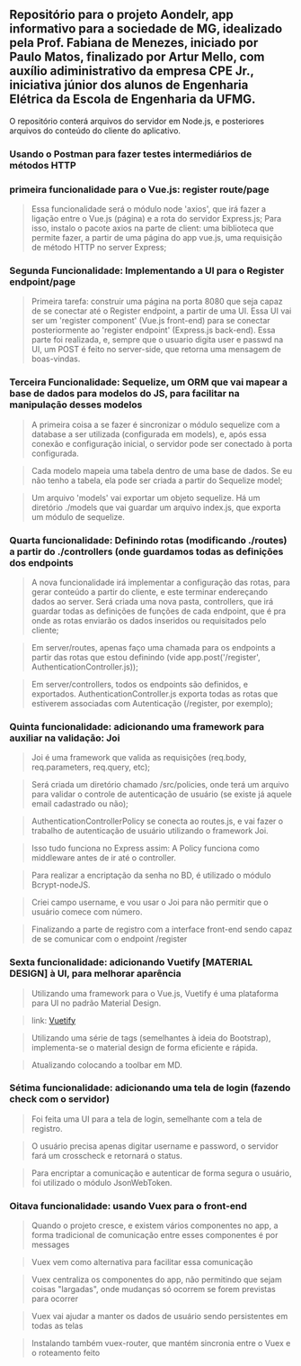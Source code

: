 ## Repositório para  o projeto AondeIr, app informativo para a sociedade de MG, idealizado pela Prof. Fabiana de Menezes, iniciado por Paulo Matos, finalizado por Artur Mello, com auxílio adiministrativo da empresa CPE Jr., iniciativa júnior dos alunos de Engenharia Elétrica da Escola de Engenharia da UFMG. ##

O repositório conterá arquivos do servidor em Node.js, e posteriores arquivos do conteúdo do cliente do aplicativo.

### Usando o Postman para fazer testes intermediários de métodos HTTP ###

### primeira funcionalidade para o Vue.js: register route/page ###

> Essa funcionalidade será o módulo node 'axios', que irá fazer a ligação entre o Vue.js (página) e a rota do servidor Express.js; Para isso, instalo o pacote axios na parte de client: uma biblioteca que permite fazer, a partir de uma página do app vue.js, uma requisição de método HTTP no server Express;


### Segunda Funcionalidade: Implementando a UI para o Register endpoint/page ###

> Primeira tarefa: construir uma página na porta 8080 que seja capaz de se conectar até o Register endpoint, a partir de uma UI. Essa UI vai ser um 'register component' (Vue.js front-end) para se conectar posteriormente ao 'register endpoint' (Express.js back-end). Essa parte foi realizada, e, sempre que o usuario digita user e passwd na UI, um POST é feito no server-side, que retorna uma mensagem de boas-vindas.

### Terceira Funcionalidade: Sequelize, um ORM que vai mapear a base de dados para modelos do JS, para facilitar na manipulação desses modelos ###

> A primeira coisa a se fazer é sincronizar o módulo sequelize com a database a ser utilizada (configurada em models), e, após essa conexão e configuração inicial,
o servidor pode ser conectado à porta configurada.

> Cada modelo mapeia uma tabela dentro de uma base de dados. Se eu não tenho a tabela, ela pode ser criada a partir do Sequelize model;

> Um arquivo 'models' vai exportar um objeto sequelize. Há um diretório ./models que vai guardar um arquivo index.js, que exporta um módulo de sequelize.

### Quarta funcionalidade: Definindo rotas (modificando ./routes) a partir do ./controllers (onde guardamos todas as definições dos endpoints ###

> A nova funcionalidade irá implementar a configuração das rotas, para gerar conteúdo a partir do cliente, e este terminar endereçando dados ao server. Será criada uma nova pasta, controllers, que irá guardar todas as definições de funções de cada endpoint, que é pra onde as rotas enviarão os dados inseridos ou requisitados pelo cliente;

> Em server/routes, apenas faço uma chamada para os endpoints a partir das rotas que estou definindo (vide app.post('/register', AuthenticationController.js));

> Em server/controllers, todos os endpoints são definidos, e exportados. AuthenticationController.js exporta todas as rotas  que estiverem associadas com Autenticação (/register, por exemplo);

### Quinta funcionalidade: adicionando uma framework para auxiliar na validação: Joi ###

> Joi é uma framework que valida as requisições (req.body, req.parameters, req.query, etc);

> Será criada um diretório chamado /src/policies, onde terá um arquivo para validar o controle de autenticação de usuário (se existe já aquele email cadastrado ou não);

> AuthenticationControllerPolicy se conecta ao routes.js, e vai fazer o trabalho de autenticação de usuário utilizando o framework Joi.

> Isso tudo funciona no Express assim: A Policy funciona como middleware antes de ir até o controller.

> Para realizar a encriptação da senha no BD, é utilizado o módulo Bcrypt-nodeJS.

> Criei campo username, e vou usar o Joi para não permitir que o usuário comece com número.

> Finalizando a parte de registro com a interface front-end sendo capaz de se comunicar com o endpoint /register

### Sexta funcionalidade: adicionando Vuetify [MATERIAL DESIGN] à UI, para melhorar aparência ###

> Utilizando uma framework para o Vue.js, Vuetify é uma plataforma para UI no padrão Material Design.

> link: [Vuetify](https://vuetifyjs.com/)

> Utilizando uma série de tags (semelhantes à ideia do Bootstrap), implementa-se o material design de forma eficiente e rápida.

> Atualizando colocando a toolbar em MD.

### Sétima funcionalidade: adicionando uma tela de login (fazendo check com o servidor) ###

> Foi feita uma UI para a tela de login, semelhante com  a tela de registro.

> O usuário precisa apenas digitar username e password, o servidor fará um crosscheck e retornará o status.

> Para encriptar a comunicação e autenticar de forma segura o usuário, foi utilizado o módulo JsonWebToken.

### Oitava funcionalidade: usando Vuex para o front-end ###

> Quando o projeto cresce, e existem vários componentes no app, a forma tradicional de comunicação entre esses componentes é por messages

> Vuex vem como alternativa para facilitar essa comunicação

> Vuex centraliza os componentes do app, não permitindo que sejam coisas "largadas", onde mudanças só ocorrem se forem previstas para ocorrer

> Vuex vai ajudar a manter os dados de usuário sendo persistentes em todas as telas

> Instalando também vuex-router, que mantém sincronia entre o Vuex e o roteamento feito
